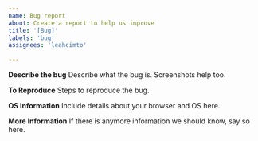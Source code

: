 ```yaml
---
name: Bug report
about: Create a report to help us improve
title: '[Bug]'
labels: 'bug'
assignees: 'leahcimto'

---
```


**Describe the bug**
Describe what the bug is. Screenshots help too.

**To Reproduce**
Steps to reproduce the bug.

**OS Information**
Include details about your browser and OS here.

**More Information**
If there is anymore information we should know, say so here.
